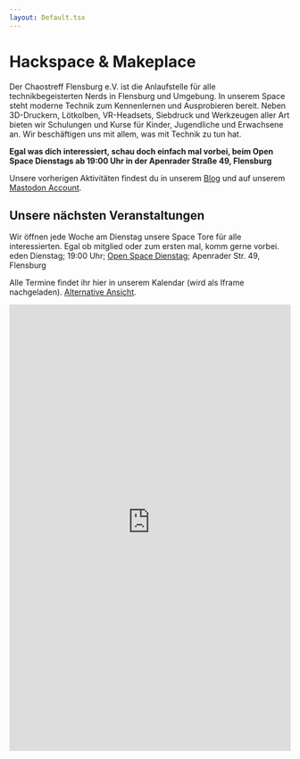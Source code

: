 ```yaml
---
layout: Default.tsx
---
```


# Hackspace & Makeplace

Der Chaostreff Flensburg e.V. ist die Anlaufstelle für alle technikbegeisterten Nerds in Flensburg und Umgebung. In unserem Space steht moderne Technik zum Kennenlernen und Ausprobieren bereit. Neben 3D-Druckern, Lötkolben, VR-Headsets, Siebdruck und Werkzeugen aller Art bieten wir Schulungen und Kurse für Kinder, Jugendliche und Erwachsene an. Wir beschäftigen uns mit allem, was mit Technik zu tun hat.

**Egal was dich interessiert, schau doch einfach mal vorbei, beim Open Space Dienstags ab 19:00 Uhr in der Apenrader Straße 49, Flensburg**

Unsere vorherigen Aktivitäten findest du in unserem [Blog](/blog/page/1) und auf unserem [Mastodon Account](https://chaos.social/@chaos_fl).

## Unsere nächsten Veranstaltungen

Wir öffnen jede Woche am Dienstag unsere Space Tore für alle interessierten. Egal ob mitglied oder zum ersten mal, komm gerne vorbei. eden Dienstag; 19:00 Uhr; [Open Space Dienstag](/mitmachen/openSpace/); Apenrader Str. 49, Flensburg

Alle Termine findet ihr hier in unserem Kalendar (wird als Iframe nachgeladen). [Alternative Ansicht](https://cloud.chaostreff-flensburg.de/apps/calendar/p/p6DBbGSsaL98DA4g).

<iframe style="width: 100%; border: none" height="800" src="https://cloud.chaostreff-flensburg.de/apps/calendar/embed/p6DBbGSsaL98DA4g"></iframe>




